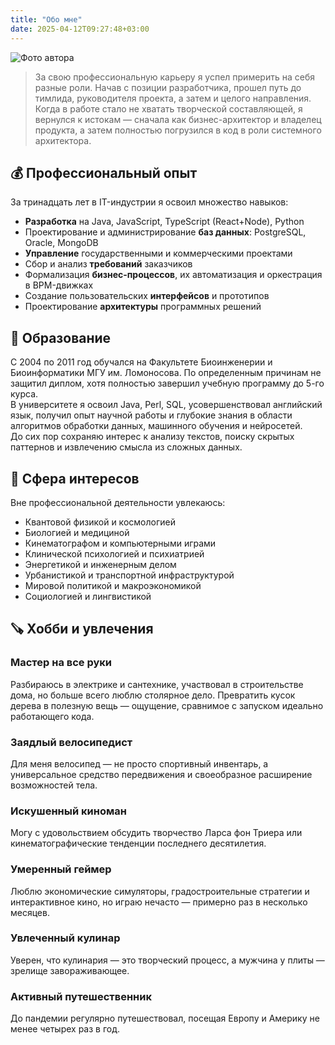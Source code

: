 ```yaml
---
title: "Обо мне"
date: 2025-04-12T09:27:48+03:00
---
```


![Фото автора](/images/userpic.jpg)

> За свою профессиональную карьеру я успел примерить на себя разные роли. Начав с позиции разработчика, прошел путь до тимлида, руководителя проекта, а затем и целого направления. Когда в работе стало не хватать творческой составляющей, я вернулся к истокам — сначала как бизнес-архитектор и владелец продукта, а затем полностью погрузился в код в роли системного архитектора.

## 💰 Профессиональный опыт

За тринадцать лет в IT-индустрии я освоил множество навыков:

- **Разработка** на Java, JavaScript, TypeScript (React+Node), Python
- Проектирование и администрирование **баз данных**: PostgreSQL, Oracle, MongoDB
- **Управление** государственными и коммерческими проектами
- Сбор и анализ **требований** заказчиков
- Формализация **бизнес-процессов**, их автоматизация и оркестрация в BPM-движках
- Создание пользовательских **интерфейсов** и прототипов
- Проектирование **архитектуры** программных решений

## 🧬 Образование

С 2004 по 2011 год обучался на Факультете Биоинженерии и Биоинформатики МГУ им. Ломоносова. По определенным причинам не защитил диплом, хотя полностью завершил учебную программу до 5-го курса.  
В университете я освоил Java, Perl, SQL, усовершенствовал английский язык, получил опыт научной работы и глубокие знания в области алгоритмов обработки данных, машинного обучения и нейросетей.  
До сих пор сохраняю интерес к анализу текстов, поиску скрытых паттернов и извлечению смысла из сложных данных.

## 📖 Сфера интересов

Вне профессиональной деятельности увлекаюсь:

- Квантовой физикой и космологией
- Биологией и медициной
- Кинематографом и компьютерными играми
- Клинической психологией и психиатрией
- Энергетикой и инженерным делом
- Урбанистикой и транспортной инфраструктурой
- Мировой политикой и макроэкономикой
- Социологией и лингвистикой

## 🪚 Хобби и увлечения

### Мастер на все руки

Разбираюсь в электрике и сантехнике, участвовал в строительстве дома, но больше всего люблю столярное дело. Превратить кусок дерева в полезную вещь — ощущение, сравнимое с запуском идеально работающего кода.

### Заядлый велосипедист

Для меня велосипед — не просто спортивный инвентарь, а универсальное средство передвижения и своеобразное расширение возможностей тела.

### Искушенный киноман

Могу с удовольствием обсудить творчество Ларса фон Триера или кинематографические тенденции последнего десятилетия.

### Умеренный геймер

Люблю экономические симуляторы, градостроительные стратегии и интерактивное кино, но играю нечасто — примерно раз в несколько месяцев.

### Увлеченный кулинар

Уверен, что кулинария — это творческий процесс, а мужчина у плиты — зрелище завораживающее.

### Активный путешественник

До пандемии регулярно путешествовал, посещая Европу и Америку не менее четырех раз в год.